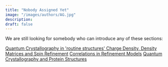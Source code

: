 ```yaml
---
title: "Nobody Assigned Yet"
image: "/images/authors/AG.jpg"
description: 
draft: false
---
```


We are still looking for somebody who can introduce any of these sections:

[Quantum Crystallography in 'routine structures' ](/topics/02_qcr-in-routine-structure-analysis)
[Charge Density, Density Matrices and Spin Refinement](/topics/06_charge-density-and-spin-refinement)
[Correlations in Refinement Models](/topics/08_correlations-in-refinement-models)
[Quantum Crystallography and Protein Structures](/topics/13_QCr_and_proteins)
